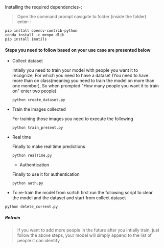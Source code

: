 

Installing the required dependencies-:
> Open the command prompt
> navigate to folder (inside the folder)
> enter-:
```
pip install opencv-contrib-python
conda install -c menpo dlib
pip install imutils
```



#### Steps you need to follow based on your use case are presented below 



- Collect dataset

   Intially you need to train your model with people you want it to recognize, For which you need to have a dataset (You need to have more than on class(meaning you need to train the model on more than one member), So when prompted "How many people you want it to train on" enter two people)

  ```bash
  python create_dataset.py
  ```

  

- Train the images collected

  For training those images you need to execute the following

  ```bash
  python train_present.py
  ```



- Real time

  Finally to make real time predictions 

  ```bash 
  python realTime.py
  ```

  - Authentication


  Finally to use it  for authentication

  ```bash 
  python auth.py
  ```


- To re-train the model from scrtch first run the following script to clear the model and the dataset and  start from collect dataset 

```bash
python delete_current.py

```



##### Retrain

> If you want to add more people in the future after you intially train, just follow the above steps, your model will simply append to the list of people it can identify 



